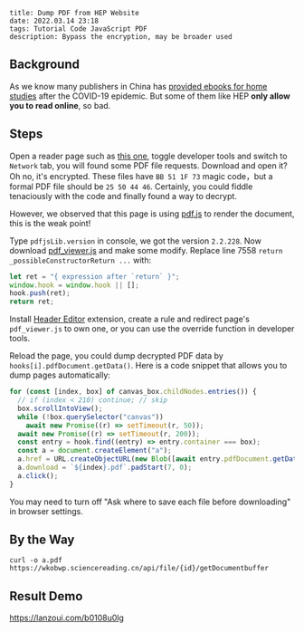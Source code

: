 ```
title: Dump PDF from HEP Website
date: 2022.03.14 23:18
tags: Tutorial Code JavaScript PDF
description: Bypass the encryption, may be broader used
```

## Background

As we know many publishers in China has [provided ebooks for home studies](https://library.xmu.edu.cn/info/1032/3824.htm) after the COVID-19 epidemic. But some of them like HEP **only allow you to read online**, so bad.

## Steps

Open a reader page such as [this one](https://ebook.hep.com.cn/ebooks/read/index.html#/pdfReader?url=https%3A%2F%2Fgateway.keledge.com%2Ftransfer%2Faqr%2Fauthorize&contentexternalid=P00079-01-9787040396638-Pdf), toggle developer tools and switch to `Network` tab, you will found some PDF file requests. Download and open it? Oh no, it's encrypted. These files have `BB 51 1F 73` magic code，but a formal PDF file should be `25 50 44 46`. Certainly, you could fiddle tenaciously with the code and finally found a way to decrypt.

However, we observed that this page is using [pdf.js](https://github.com/mozilla/pdf.js) to render the document, this is the weak point!

Type `pdfjsLib.version` in console, we got the version `2.2.228`. Now download [pdf_viewer.js](https://cdn.jsdelivr.net/npm/pdfjs-dist@2.2.228/web/pdf_viewer.js) and make some modify. Replace line 7558 `return _possibleConstructorReturn ...` with:

```javascript
let ret = "{ expression after `return` }";
window.hook = window.hook || [];
hook.push(ret);
return ret;
```

Install [Header Editor](https://chrome.google.com/webstore/detail/eningockdidmgiojffjmkdblpjocbhgh) extension, create a rule and redirect page's `pdf_viewer.js` to own one, or you can use the override function in developer tools.

Reload the page, you could dump decrypted PDF data by `hooks[i].pdfDocument.getData()`. Here is a code snippet that allows you to dump pages automatically:

```javascript
for (const [index, box] of canvas_box.childNodes.entries()) {
  // if (index < 210) continue; // skip
  box.scrollIntoView();
  while (!box.querySelector("canvas"))
    await new Promise((r) => setTimeout(r, 50));
  await new Promise((r) => setTimeout(r, 200));
  const entry = hook.find((entry) => entry.container === box);
  const a = document.createElement("a");
  a.href = URL.createObjectURL(new Blob([await entry.pdfDocument.getData()]));
  a.download = `${index}.pdf`.padStart(7, 0);
  a.click();
}
```

You may need to turn off "Ask where to save each file before downloading" in browser settings.

## By the Way

`curl -o a.pdf https://wkobwp.sciencereading.cn/api/file/{id}/getDocumentbuffer`

## Result Demo

<https://lanzoui.com/b0108u0lg>

